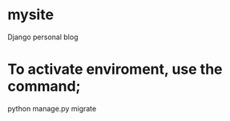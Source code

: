 # mysite

Django personal blog

# To activate enviroment, use the command;

python manage.py migrate
